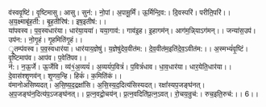 

  
व॑स्ववृ॒ष्टिं। वृ॒ष्टिमासु। आसु। सुन॑:। नो॒पां। अ॒पामू॒र्मिं। ऊ॒र्मिन्दि॒व:। दि॒वस्परि॑। परीति॒परि॑।। अ॒य॒क्ष्माबृ॑ह॒ती:। बृ॒ह॒तीरिष॑:। इष॒इतीष॑:।।  
या॑पवस्व। प॒व॒स्वधार॑या। धार॑या॒यया॑। यया॒गाव॑:। गाव॑इ॒ह। इ॒हागम॑न्। आग॑म॒न्नि्याऽग॑मन्।। जन्या॑स॒उप॑। उप॑न:। नो॒गृ॒हं। गृ॒हमिति॑गृ॒हं।।  
ृ॒तम्प॑वस्व। प॒व॒स्वधार॑या। धार॑याय॒ज्ञेषु॑। य॒ज्ञेषु॑देव॒वीत॑म:। दे॒व॒वीत॑म॒इति॑दे॒व॒ऽवीत॑म:।। अ॒स्मभ्यं॑वृ॒ष्टिं। वृ॒ष्टिमाप॑व। आप॑व। प॒वेति॑पव।।  
न॑:। न॒ऊ॒र्जे। ऊ॒र्जेवि। व्य॑१॒॑अ॒व्ययं॑। अ॒व्ययं॑प॒वित्रं॑। प॒वित्रं॑धाव। धा॒व॒धार॑या। धार॒येति॒धार॑या।। दे॒वास॑श्शृ॒णव॑न्। शृ॒णव॒न्हि। हिकं॑। क॒मिति॑कं।।  
व॑मानोअसिष्यदत्। अ॒सि॒ष्य॒द॒द्रक्षां॑सि। अ॒सि॒स्य॒द॒दित्य॑सिस्यदत्। रक्षां॑स्यप॒जङ्घ॑नत्। अ॒प॒जङ्घ॑न॒दित्य॑प॒ऽजङ्घ॑नत्।। प्र॒त्न॒वद्रो॒चय॑न्। प्र॒त्न॒वदिति॑प्र॒त्न॒ऽवत्। रो॒चय॒न्रुच॑:। रुच॒इति॒रुच॑:।। 6।।  

